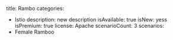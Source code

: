 title: Rambo
categories:
  - Istio
description: new description
isAvailable: true
isNew: yess
isPremium: true
license: Apache
scenarioCount: 3
scenarios:
  - Female Ramboo
